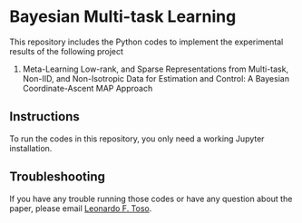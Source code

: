 # Bayesian Multi-task Learning

This repository includes the Python codes to implement the experimental results of the following project

1) Meta-Learning Low-rank, and Sparse Representations from Multi-task, 
Non-IID, and Non-Isotropic Data for Estimation and Control: A Bayesian Coordinate-Ascent MAP Approach

## Instructions

To run the codes in this repository, you only need a working Jupyter installation. 

## Troubleshooting

If you have any trouble running those codes or have any question about the paper, please email [Leonardo F. Toso](mailto:lt2879@columbia.edu).
